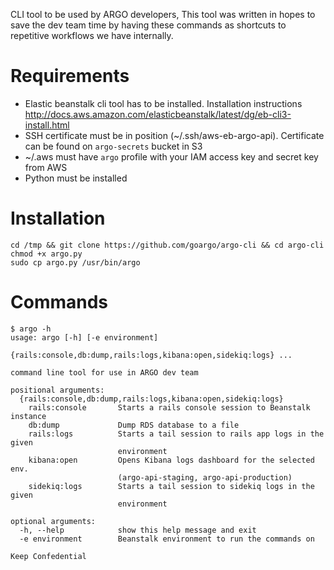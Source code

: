 CLI tool to be used by ARGO developers, This tool was written in hopes to save the dev team time by having these
commands as shortcuts to repetitive workflows we have internally.

# Requirements
- Elastic beanstalk cli tool has to be installed. Installation instructions http://docs.aws.amazon.com/elasticbeanstalk/latest/dg/eb-cli3-install.html
- SSH certificate must be in position (~/.ssh/aws-eb-argo-api). Certificate can be found on `argo-secrets` bucket in S3
- ~/.aws must have `argo` profile with your IAM access key and secret key from AWS
- Python must be installed

# Installation
```
cd /tmp && git clone https://github.com/goargo/argo-cli && cd argo-cli
chmod +x argo.py
sudo cp argo.py /usr/bin/argo
```

# Commands
```
$ argo -h
usage: argo [-h] [-e environment]
            {rails:console,db:dump,rails:logs,kibana:open,sidekiq:logs} ...

command line tool for use in ARGO dev team

positional arguments:
  {rails:console,db:dump,rails:logs,kibana:open,sidekiq:logs}
    rails:console       Starts a rails console session to Beanstalk instance
    db:dump             Dump RDS database to a file
    rails:logs          Starts a tail session to rails app logs in the given
                        environment
    kibana:open         Opens Kibana logs dashboard for the selected env.
                        (argo-api-staging, argo-api-production)
    sidekiq:logs        Starts a tail session to sidekiq logs in the given
                        environment

optional arguments:
  -h, --help            show this help message and exit
  -e environment        Beanstalk environment to run the commands on

Keep Confedential
```